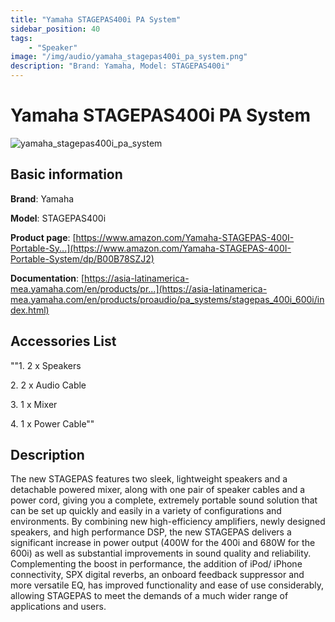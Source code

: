```yaml
---
title: "Yamaha STAGEPAS400i PA System"
sidebar_position: 40
tags:
    - "Speaker"
image: "/img/audio/yamaha_stagepas400i_pa_system.png"
description: "Brand: Yamaha, Model: STAGEPAS400i"
---
```

# Yamaha STAGEPAS400i PA System

![yamaha_stagepas400i_pa_system](/img/audio/yamaha_stagepas400i_pa_system.png)

## Basic information

**Brand**: Yamaha

**Model**: STAGEPAS400i

**Product page**: [https://www.amazon.com/Yamaha-STAGEPAS-400I-Portable-Sy...](https://www.amazon.com/Yamaha-STAGEPAS-400I-Portable-System/dp/B00B78SZJ2)

**Documentation**: [https://asia-latinamerica-mea.yamaha.com/en/products/pr...](https://asia-latinamerica-mea.yamaha.com/en/products/proaudio/pa_systems/stagepas_400i_600i/index.html)

## Accessories List

""1\. 2 x Speakers

 2\. 2 x Audio Cable

 3\. 1 x Mixer

 4\. 1 x Power Cable""

## Description

The new STAGEPAS features two sleek, lightweight speakers and a detachable powered mixer, along with one pair of speaker cables and a power cord, giving you a complete, extremely portable sound solution that can be set up quickly and easily in a variety of configurations and environments\. By combining new high\-efficiency amplifiers, newly designed speakers, and high performance DSP, the new STAGEPAS delivers a significant increase in power output \(400W for the 400i and 680W for the 600i\) as well as substantial improvements in sound quality and reliability\. Complementing the boost in performance, the addition of iPod/ iPhone connectivity, SPX digital reverbs, an onboard feedback suppressor and more versatile EQ, has improved functionality and ease of use considerably, allowing STAGEPAS to meet the demands of a much wider range of applications and users\.

